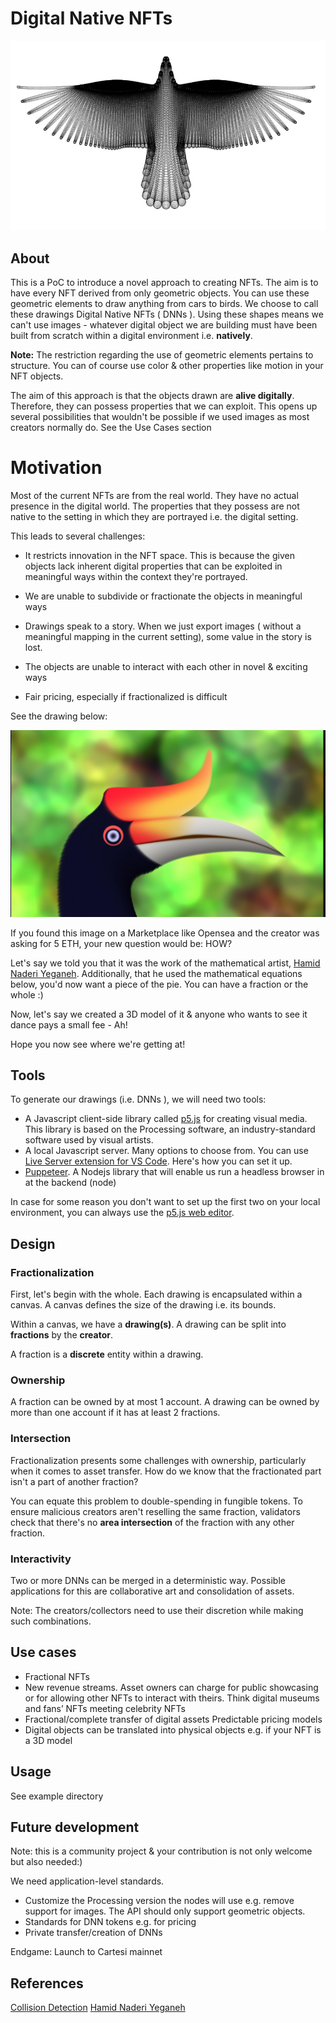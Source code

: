 # Digital Native NFTs

![Digital Native NFT](./bird-in-flight.png)
## About 
This is a PoC to introduce a novel approach to creating NFTs. The aim is to have every NFT derived from only geometric objects. You can use these geometric elements to draw anything from cars to birds. We choose to call these drawings Digital Native NFTs ( DNNs ). Using these shapes means we can't use images - whatever digital object we are building must have been built from scratch within a digital environment i.e. **natively**.

**Note:** The restriction regarding the use of geometric elements pertains to structure. You can of course use color & other properties like motion in your NFT objects. 

The aim of this approach is that the objects drawn are **alive digitally**. Therefore, they can possess properties that we can exploit. This opens up several possibilities that wouldn't be possible if we used images as most creators normally do. See the Use Cases section 

# Motivation 
Most of the current NFTs are from the real world. They have no actual presence in the digital world. The properties that they possess are not native to the setting in which they are portrayed i.e. the digital setting.

This leads to several challenges:

- It restricts innovation in the NFT space. This is because the given objects lack inherent digital properties that can be exploited in meaningful ways within the context they're portrayed. 

- We are unable to subdivide or fractionate the objects in meaningful ways 

- Drawings speak to a story. When we just export images ( without a meaningful mapping in the current setting), some value in the story is lost.

- The objects are unable to interact with each other in novel & exciting ways 

- Fair pricing, especially if fractionalized is difficult 

See the drawing below:

![hornbill bird](./hornbill_bird.png)

If you found this image on a Marketplace like Opensea and the creator was asking for 5 ETH, your new question would be: HOW?

Let's say we told you that it was the work of the mathematical artist, [Hamid Naderi Yeganeh](https://twitter.com/naderi_yeganeh?lang=en). Additionally, that he used the mathematical equations below, you'd now want a piece of the pie. You can have a fraction or the whole :)

Now, let's say we created a 3D model of it & anyone who wants to see it dance pays a small fee - Ah!

Hope you now see where we're getting at!

## Tools 
To generate our drawings (i.e. DNNs ),  we will need two tools:

- A Javascript client-side library called [p5.js](https://www.npmjs.com/package/p5) for creating visual media. This library is based on the Processing software, an industry-standard software used by visual artists. 
- A local Javascript server. Many options to choose from. You can use [Live Server extension for VS Code](https://marketplace.visualstudio.com/items?itemName=ritwickdey.LiveServer). Here's how you can set it up. 
- [Puppeteer](https://pptr.dev/). A Nodejs library that will enable us run a headless browser in at the backend (node)

In case for some reason you don't want to set up the first two on your local environment, you can always use the [p5.js web editor](https://editor.p5js.org/). 

## Design
### Fractionalization 
First, let's begin with the whole. Each drawing is encapsulated within a canvas. A canvas defines the size of the drawing i.e. its bounds. 

Within a canvas, we have a **drawing(s)**. A drawing can be split into **fractions** by the **creator**. 

A fraction is a **discrete** entity within a drawing.

### Ownership 
A fraction can be owned by at most 1 account. A drawing can be owned by more than one account if it has at least 2 fractions.

### Intersection 

Fractionalization presents some challenges with ownership, particularly when it comes to asset transfer. How do we know that the fractionated part isn't a part of another fraction?

You can equate this problem to double-spending in fungible tokens. 
To ensure malicious creators aren't reselling the same fraction, validators check that there's no **area intersection** of the fraction with any other fraction. 

### Interactivity 
Two or more DNNs can be merged in a deterministic way. Possible applications for this are collaborative art and consolidation of assets. 

Note: The creators/collectors need to use their discretion while making such combinations. 

## Use cases 

- Fractional NFTs 
- New revenue streams. Asset owners can charge for public showcasing or for allowing other NFTs to interact with theirs. Think digital museums and fans’ NFTs meeting celebrity NFTs 
- Fractional/complete transfer of digital assets
Predictable pricing models
- Digital objects can be translated into physical objects e.g. if your NFT is a 3D model

## Usage 
See example directory 

## Future development 
Note: this is a community project & your contribution is not only welcome but also needed:)

We need application-level standards. 

- Customize the Processing version the nodes will use e.g. remove support for images. The API should only support geometric objects. 
- Standards for DNN tokens e.g. for pricing 
- Private transfer/creation of DNNs

Endgame: Launch to Cartesi mainnet

## References 

[Collision Detection](https://happycoding.io/tutorials/processing/collision-detection) 
[Hamid Naderi Yeganeh](https://twitter.com/naderi_yeganeh?lang=en)
